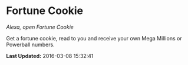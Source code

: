 # Fortune Cookie
*Alexa, open Fortune Cookie*

Get a fortune cookie, read to you and receive your own Mega Millions or Powerball numbers.

**Last Updated:** 2016-03-08 15:32:41